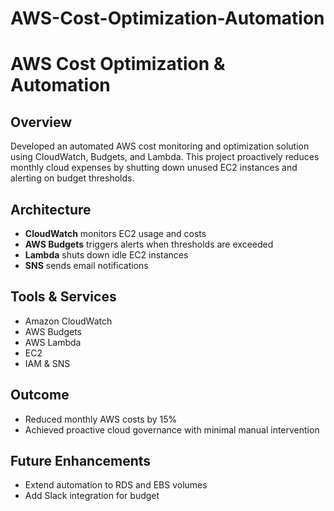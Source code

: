 # AWS-Cost-Optimization-Automation
# AWS Cost Optimization & Automation

## Overview
Developed an automated AWS cost monitoring and optimization solution using CloudWatch, Budgets, and Lambda. This project proactively reduces monthly cloud expenses by shutting down unused EC2 instances and alerting on budget thresholds.

## Architecture
- **CloudWatch** monitors EC2 usage and costs
- **AWS Budgets** triggers alerts when thresholds are exceeded
- **Lambda** shuts down idle EC2 instances
- **SNS** sends email notifications

## Tools & Services
- Amazon CloudWatch
- AWS Budgets
- AWS Lambda
- EC2
- IAM & SNS

## Outcome
- Reduced monthly AWS costs by 15%
- Achieved proactive cloud governance with minimal manual intervention

## Future Enhancements
- Extend automation to RDS and EBS volumes
- Add Slack integration for budget
